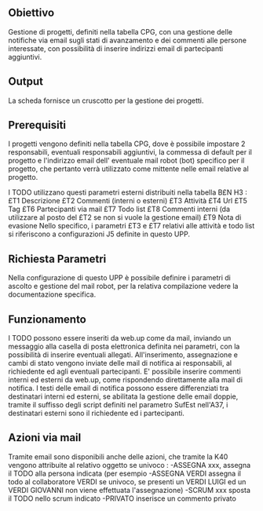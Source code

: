 ## Obiettivo

Gestione di progetti, definiti nella tabella CPG, con una gestione delle notifiche via email sugli stati di avanzamento e dei commenti alle persone interessate, con possibilità di inserire indirizzi email di partecipanti aggiuntivi.


## Output

La scheda fornisce un cruscotto per la gestione dei progetti.


## Prerequisiti

I progetti vengono definiti nella tabella CPG, dove è possibile impostare 2 responsabili, eventuali responsabili aggiuntivi, la commessa di default per il progetto e l'indirizzo email dell' eventuale mail robot (bot) specifico per il progetto, che pertanto verrà utilizzato come mittente nelle email relative al progetto.

I TODO utilizzano questi parametri esterni distribuiti nella tabella B£N H3 : 
£T1               Descrizione
£T2               Commenti (interni o esterni)
£T3               Attività
£T4               Url
£T5               Tag
£T6               Partecipanti via mail
£T7               Todo list
£T8               Commenti interni (da utilizzare al posto del £T2 se non si vuole la gestione email)
£T9               Nota di evasione
Nello specifico, i parametri £T3 e £T7 relativi alle attività e todo list si riferiscono a configurazioni J5 definite in questo UPP.


## Richiesta Parametri

Nella configurazione di questo UPP è possibile definire i parametri di ascolto e gestione del mail robot, per la relativa compilazione vedere la documentazione specifica.

## Funzionamento

I TODO possono essere inseriti da web.up come da mail, inviando un messaggio alla casella di posta elettronica definita nei parametri, con la possibilità di inserire eventuali allegati.
All'inserimento, assegnazione e cambi di stato vengono inviate delle mail di notifica ai responsabili, al richiedente ed agli eventuali partecipanti.
E' possibile inserire commenti interni ed esterni da web.up, come rispondendo direttamente alla mail di notifica.
I testi delle email di notifica possono essere differenziati tra destinatari interni ed esterni, se abilitata la gestione delle email doppie, tramite il suffisso degli script definiti nel parametro SufEst nell'A37, i destinatari esterni sono il richiedente ed i partecipanti.

## Azioni via mail

Tramite email sono disponibili anche delle azioni, che tramite la K40 vengono attribuite al relativo oggetto se univoco : 
-ASSEGNA xxx, assegna il TODO alla persona indicata (per esempio -ASSEGNA VERDI assegna il todo al collaboratore VERDI se univoco, se presenti un VERDI LUIGI ed un VERDI GIOVANNI non viene effettuata l'assegnazione)
-SCRUM xxx sposta il TODO nello scrum indicato
-PRIVATO inserisce un commento privato





